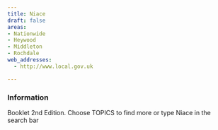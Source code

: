 ```yaml
---
title: Niace
draft: false
areas:
- Nationwide
- Heywood
- Middleton
- Rochdale
web_addresses:
  - http://www.local.gov.uk

---
```


### Information
Booklet 2nd Edition. Choose TOPICS to find more or type Niace in the search bar

